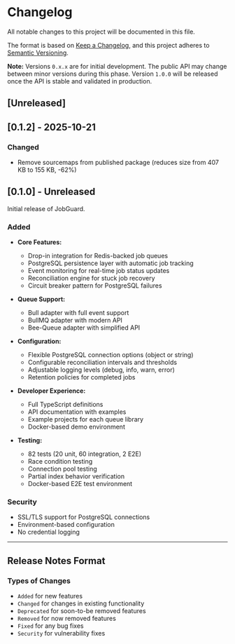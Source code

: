 # Changelog

All notable changes to this project will be documented in this file.

The format is based on [Keep a Changelog](https://keepachangelog.com/en/1.0.0/),
and this project adheres to [Semantic Versioning](https://semver.org/spec/v2.0.0.html).

**Note:** Versions `0.x.x` are for initial development. The public API may change between minor versions during this phase. Version `1.0.0` will be released once the API is stable and validated in production.

## [Unreleased]

## [0.1.2] - 2025-10-21

### Changed
- Remove sourcemaps from published package (reduces size from 407 KB to 155 KB, -62%)

## [0.1.0] - Unreleased

Initial release of JobGuard.

### Added
- **Core Features:**
  - Drop-in integration for Redis-backed job queues
  - PostgreSQL persistence layer with automatic job tracking
  - Event monitoring for real-time job status updates
  - Reconciliation engine for stuck job recovery
  - Circuit breaker pattern for PostgreSQL failures

- **Queue Support:**
  - Bull adapter with full event support
  - BullMQ adapter with modern API
  - Bee-Queue adapter with simplified API

- **Configuration:**
  - Flexible PostgreSQL connection options (object or string)
  - Configurable reconciliation intervals and thresholds
  - Adjustable logging levels (debug, info, warn, error)
  - Retention policies for completed jobs

- **Developer Experience:**
  - Full TypeScript definitions
  - API documentation with examples
  - Example projects for each queue library
  - Docker-based demo environment

- **Testing:**
  - 82 tests (20 unit, 60 integration, 2 E2E)
  - Race condition testing
  - Connection pool testing
  - Partial index behavior verification
  - Docker-based E2E test environment

### Security
- SSL/TLS support for PostgreSQL connections
- Environment-based configuration
- No credential logging

---

## Release Notes Format

### Types of Changes
- `Added` for new features
- `Changed` for changes in existing functionality
- `Deprecated` for soon-to-be removed features
- `Removed` for now removed features
- `Fixed` for any bug fixes
- `Security` for vulnerability fixes
